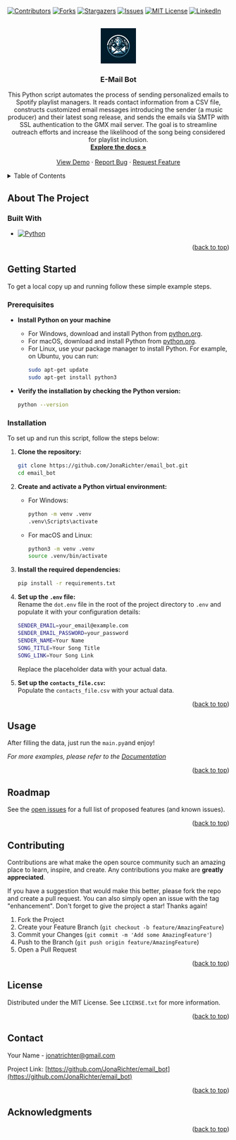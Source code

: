 <!-- Improved compatibility of back to top link: See: https://github.com/othneildrew/Best-README-Template/pull/73 -->
<a name="readme-top"></a>
<!--
*** Thanks for checking out the Best-README-Template. If you have a suggestion
*** that would make this better, please fork the repo and create a pull request
*** or simply open an issue with the tag "enhancement".
*** Don't forget to give the project a star!
*** Thanks again! Now go create something AMAZING! :D
-->



<!-- PROJECT SHIELDS -->
<!--
*** I'm using markdown "reference style" links for readability.
*** Reference links are enclosed in brackets [ ] instead of parentheses ( ).
*** See the bottom of this document for the declaration of the reference variables
*** for contributors-url, forks-url, etc. This is an optional, concise syntax you may use.
*** https://www.markdownguide.org/basic-syntax/#reference-style-links
-->
[![Contributors][contributors-shield]][contributors-url]
[![Forks][forks-shield]][forks-url]
[![Stargazers][stars-shield]][stars-url]
[![Issues][issues-shield]][issues-url]
[![MIT License][license-shield]][license-url]
[![LinkedIn][linkedin-shield]][linkedin-url]



<!-- PROJECT LOGO -->
<br />
<div align="center">
  <a href="https://github.com/JonaRichter/email_bot">
    <img src="images/logo.webp" alt="Logo" width="80" height="80">
  </a>

<h3 align="center">E-Mail Bot</h3>

  <p align="center">
    This Python script automates the process of sending personalized emails to Spotify playlist managers. It reads contact information from a CSV file, constructs customized email messages introducing the sender (a music producer) and their latest song release, and sends the emails via SMTP with SSL authentication to the GMX mail server. The goal is to streamline outreach efforts and increase the likelihood of the song being considered for playlist inclusion.
    <br />
    <a href="https://github.com/JonaRichter/email_bot"><strong>Explore the docs »</strong></a>
    <br />
    <br />
    <a href="https://github.com/JonaRichter/email_bot">View Demo</a>
    ·
    <a href="https://github.com/JonaRichter/email_bot/issues">Report Bug</a>
    ·
    <a href="https://github.com/JonaRichter/email_bot/issues">Request Feature</a>
  </p>
</div>



<!-- TABLE OF CONTENTS -->
<details>
  <summary>Table of Contents</summary>
  <ol>
    <li>
      <a href="#about-the-project">About The Project</a>
      <ul>
        <li><a href="#built-with">Built With</a></li>
      </ul>
    </li>
    <li>
      <a href="#getting-started">Getting Started</a>
      <ul>
        <li><a href="#prerequisites">Prerequisites</a></li>
        <li><a href="#installation">Installation</a></li>
      </ul>
    </li>
    <li><a href="#usage">Usage</a></li>
    <li><a href="#roadmap">Roadmap</a></li>
    <li><a href="#contributing">Contributing</a></li>
    <li><a href="#license">License</a></li>
    <li><a href="#contact">Contact</a></li>
    <li><a href="#acknowledgments">Acknowledgments</a></li>
  </ol>
</details>



<!-- ABOUT THE PROJECT -->
## About The Project
<!--
[![Product Name Screen Shot][product-screenshot]](https://example.com)

Here's a blank template to get started: To avoid retyping too much info. Do a search and replace with your text editor for the following: `JonaRichter`, `jonarichter_bot`, `twitter_handle`, `Jona Richter`, `gmx`, `jonarichter`, `E-Mail Bot`, `project_description`

<p align="right">(<a href="#readme-top">back to top</a>)</p>
-->



### Built With

* [![Python][Python.js]][Python-url]

<p align="right">(<a href="#readme-top">back to top</a>)</p>



<!-- GETTING STARTED -->
## Getting Started

To get a local copy up and running follow these simple example steps.

### Prerequisites

* **Install Python on your machine**
  * For Windows, download and install Python from [python.org](https://www.python.org/downloads/windows/).
  * For macOS, download and install Python from [python.org](https://www.python.org/downloads/macos/).
  * For Linux, use your package manager to install Python. For example, on Ubuntu, you can run:
    ```sh
    sudo apt-get update
    sudo apt-get install python3
    ```

* **Verify the installation by checking the Python version:**
  ```sh
  python --version

### Installation

To set up and run this script, follow the steps below:

1. **Clone the repository:**
    ```bash
    git clone https://github.com/JonaRichter/email_bot.git
    cd email_bot
    ```
2. **Create and activate a Python virtual environment:**
    * For Windows:
      ```bash
      python -m venv .venv
      .venv\Scripts\activate
      ```
    * For macOS and Linux:
      ```bash
      python3 -m venv .venv
      source .venv/bin/activate
      ```
3. **Install the required dependencies:**
    ```bash
    pip install -r requirements.txt
    ```
4. **Set up the `.env` file:**  
    Rename the `dot.env` file in the root of the project directory to `.env` and populate it with your configuration details:
    ```bash
    SENDER_EMAIL=your_email@example.com
    SENDER_EMAIL_PASSWORD=your_password
    SENDER_NAME=Your Name
    SONG_TITLE=Your Song Title
    SONG_LINK=Your Song Link
    ```
    Replace the placeholder data with your actual data.

5. **Set up the `contacts_file.csv`:**  
    Populate the `contacts_file.csv` with your actual data.


<p align="right">(<a href="#readme-top">back to top</a>)</p>



<!-- USAGE EXAMPLES -->
## Usage

After filling the data, just run the `main.py`and enjoy!


_For more examples, please refer to the [Documentation](https://example.com)_

<p align="right">(<a href="#readme-top">back to top</a>)</p>



<!-- ROADMAP -->
## Roadmap

See the [open issues](https://github.com/JonaRichter/jonarichter_bot/issues) for a full list of proposed features (and known issues).

<p align="right">(<a href="#readme-top">back to top</a>)</p>



<!-- CONTRIBUTING -->
## Contributing

Contributions are what make the open source community such an amazing place to learn, inspire, and create. Any contributions you make are **greatly appreciated**.

If you have a suggestion that would make this better, please fork the repo and create a pull request. You can also simply open an issue with the tag "enhancement".
Don't forget to give the project a star! Thanks again!

1. Fork the Project
2. Create your Feature Branch (`git checkout -b feature/AmazingFeature`)
3. Commit your Changes (`git commit -m 'Add some AmazingFeature'`)
4. Push to the Branch (`git push origin feature/AmazingFeature`)
5. Open a Pull Request

<p align="right">(<a href="#readme-top">back to top</a>)</p>



<!-- LICENSE -->
## License

Distributed under the MIT License. See `LICENSE.txt` for more information.

<p align="right">(<a href="#readme-top">back to top</a>)</p>



<!-- CONTACT -->
## Contact

Your Name - jonatrichter@gmail.com

Project Link: [https://github.com/JonaRichter/email_bot](https://github.com/JonaRichter/email_bot)

<p align="right">(<a href="#readme-top">back to top</a>)</p>



<!-- ACKNOWLEDGMENTS -->
## Acknowledgments

<p align="right">(<a href="#readme-top">back to top</a>)</p>



<!-- MARKDOWN LINKS & IMAGES -->
<!-- https://www.markdownguide.org/basic-syntax/#reference-style-links -->
[contributors-shield]: https://img.shields.io/github/contributors/JonaRichter/email_bot.svg?style=for-the-badge
[contributors-url]: https://github.com/JonaRichter/email_bot/graphs/contributors
[forks-shield]: https://img.shields.io/github/forks/JonaRichter/email_bot.svg?style=for-the-badge
[forks-url]: https://github.com/JonaRichter/email_bot/network/members
[stars-shield]: https://img.shields.io/github/stars/JonaRichter/email_bot.svg?style=for-the-badge
[stars-url]: https://github.com/JonaRichter/email_bot/stargazers
[issues-shield]: https://img.shields.io/github/issues/JonaRichter/email_bot.svg?style=for-the-badge
[issues-url]: https://github.com/JonaRichter/email_bot/issues
[license-shield]: https://img.shields.io/github/license/JonaRichter/email_bot.svg?style=for-the-badge
[license-url]: https://github.com/JonaRichter/email_bot/blob/master/LICENSE.txt
[linkedin-shield]: https://img.shields.io/badge/-LinkedIn-black.svg?style=for-the-badge&logo=linkedin&colorB=555
[linkedin-url]: https://www.linkedin.com/in/jona-richter-b373ab2b9/
[product-screenshot]: images/screenshot.png

[Python.js]: https://img.shields.io/badge/Python-3776AB?style=for-the-badge&logo=python&logoColor=white
[Python-url]: https://www.python.org/
